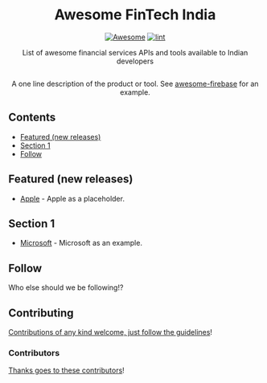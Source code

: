 <div align="center">

<!-- title -->

<!--lint ignore no-dead-urls-->

# Awesome FinTech India 

[![Awesome](https://awesome.re/badge.svg)](https://awesome.re) [![lint](https://github.com/gitcommitshow/awesome-fintech-india/actions/workflows/lint.yaml/badge.svg)](https://github.com/gitcommitshow/awesome-fintech-india/actions/workflows/lint.yaml)

<!-- subtitle -->

List of awesome financial services APIs and tools available to Indian developers

<!-- image -->

<a href="" target="_blank" rel="noopener noreferrer">
  <img src="" />
</a>

<!-- description -->

A one line description of the product or tool. See
[awesome-firebase](https://github.com/jthegedus/awesome-firebase) for an
example.

</div>

<!-- TOC -->

## Contents

- [Featured (new releases)](#featured-new-releases)
- [Section 1](#section-1)
- [Follow](#follow)

<!-- CONTENT -->

## Featured (new releases)

- [Apple](https://apple.com) - Apple as a placeholder.

## Section 1

- [Microsoft](https://www.microsoft.com/) - Microsoft as an example.

<!-- END CONTENT -->

## Follow

<!-- list people worth following on social sites (Twitter, LinkedIn, GitHub, YouTube etc.) -->

Who else should we be following!?

## Contributing

[Contributions of any kind welcome, just follow the guidelines](contributing.md)!

### Contributors

[Thanks goes to these contributors](https://github.com/gitcommitshow/awesome-fintech-india/graphs/contributors)!
